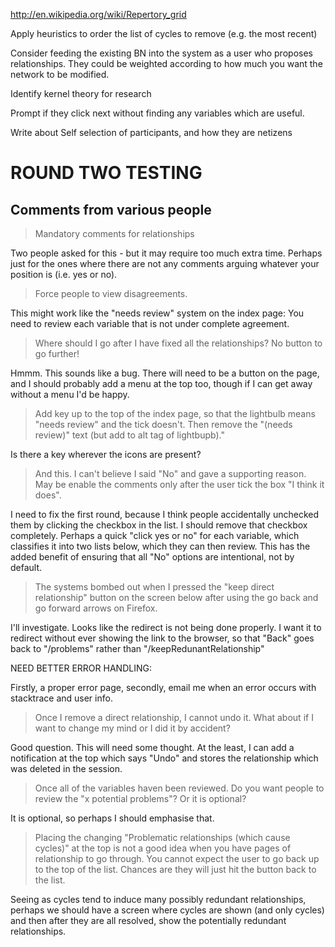 http://en.wikipedia.org/wiki/Repertory_grid

Apply heuristics to order the list of cycles to remove (e.g. the most recent)

Consider feeding the existing BN into the system as a user who proposes relationships.
They could be weighted according to how much you want the network to be modified.

Identify kernel theory for research

Prompt if they click next without finding any variables which are useful.

Write about Self selection of participants, and how they are netizens


# ROUND TWO TESTING

## Comments from various people

> Mandatory comments for relationships 

Two people asked for this - but it may require too much extra time. Perhaps just for the ones where there are not any comments arguing whatever your position is (i.e. yes or no).


> Force people to view disagreements.

This might work like the "needs review" system on the index page: You need to review each variable that is not under complete agreement.


> Where should I go after I have fixed all the relationships?  No button to go further!

Hmmm. This sounds like a bug. There will need to be a button on the page, and I should probably add a menu at the top too, though if I can get away without a menu I'd be happy.


> Add key up to the top of the index page, so that the lightbulb means "needs review" and the tick doesn't. Then remove the "(needs review)" text (but add to alt tag of lightbupb)."

Is there a key wherever the icons are present?


> And this. I can't believe I said "No" and gave a supporting reason.  May be enable the comments only after the user tick the box "I think it does".

I need to fix the first round, because I think people accidentally unchecked them by clicking the checkbox in the list. I should remove that checkbox completely.
Perhaps a quick "click yes or no" for each variable, which classifies it into two lists below, which they can then review.
This has the added benefit of ensuring that all "No" options are intentional, not by default.


> The systems bombed out when I pressed the "keep direct relationship" button on the screen below after using the go back and go forward arrows on Firefox.

I'll investigate. Looks like the redirect is not being done properly. I want it to redirect without ever showing the link to the browser, so that "Back" goes back to "/problems" rather than "/keepRedunantRelationship"

NEED BETTER ERROR HANDLING:

Firstly, a proper error page, secondly, email me when an error occurs with stacktrace and user info.


> Once I remove a direct relationship, I cannot undo it.  What about if I want to change my mind or I did it by accident?

Good question. This will need some thought. At the least, I can add a notification at the top which says "Undo" and stores the relationship which was deleted in the session.


> Once all of the variables haven been reviewed.  Do you want people to review the "x potential problems"?  Or it is optional?

It is optional, so perhaps I should emphasise that.


> Placing the changing "Problematic relationships (which cause cycles)" at the top  is not a good idea when you have pages of relationship to go through.  You cannot expect the user to go back up to the top of the list.  Chances are they will just hit the button back to the list.

Seeing as cycles tend to induce many possibly redundant relationships, perhaps we should have a screen where cycles are shown (and only cycles) and then after they are all resolved, show the potentially redundant relationships.
